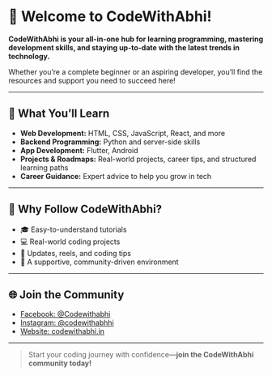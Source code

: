 # 👋 Welcome to CodeWithAbhi!

**CodeWithAbhi is your all-in-one hub for learning programming, mastering development skills, and staying up-to-date with the latest trends in technology.**

Whether you’re a complete beginner or an aspiring developer, you’ll find the resources and support you need to succeed here!

---

## 🚀 What You’ll Learn

- **Web Development:** HTML, CSS, JavaScript, React, and more
- **Backend Programming:** Python and server-side skills
- **App Development:** Flutter, Android
- **Projects & Roadmaps:** Real-world projects, career tips, and structured learning paths
- **Career Guidance:** Expert advice to help you grow in tech

---

## 🌟 Why Follow CodeWithAbhi?

- 🎓 Easy-to-understand tutorials
- 💻 Real-world coding projects
- 📲 Updates, reels, and coding tips
- 🙌 A supportive, community-driven environment

---

## 🌐 Join the Community

- [Facebook: @Codewithabhi](https://facebook.com/Codewithabhi)
- [Instagram: @codewithabhhi](https://instagram.com/codewithabhhi)
- [Website: codewithabhi.in](https://codewithabhi.in)

---

> Start your coding journey with confidence—**join the CodeWithAbhi community today!**

